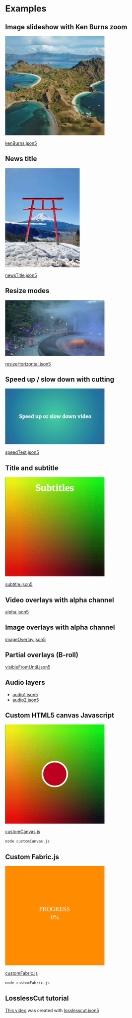 # Examples

## Image slideshow with Ken Burns zoom

![](https://github.com/mifi/gifs/raw/master/kenburns.gif)

[kenBurns.json5](https://github.com/mifi/editly/blob/master/examples/kenBurns.json5)

## News title

![](https://github.com/mifi/gifs/raw/master/newsTitle.gif)

[newsTitle.json5](https://github.com/mifi/editly/blob/master/examples/newsTitle.json5)

## Resize modes

![](https://github.com/mifi/gifs/raw/master/resizeHorizontal.gif)

[resizeHorizontal.json5](https://github.com/mifi/editly/blob/master/examples/resizeHorizontal.json5)

## Speed up / slow down with cutting

![](https://github.com/mifi/gifs/raw/master/speedTest.gif)

[speedTest.json5](https://github.com/mifi/editly/blob/master/examples/speedTest.json5)

## Title and subtitle

![](https://github.com/mifi/gifs/raw/master/subtitle.gif)

[subtitle.json5](https://github.com/mifi/editly/blob/master/examples/subtitle.json5)

## Video overlays with alpha channel

[alpha.json5](https://github.com/mifi/editly/blob/master/examples/alpha.json5)

## Image overlays with alpha channel

[imageOverlay.json5](https://github.com/mifi/editly/blob/master/examples/imageOverlay.json5)

## Partial overlays (B-roll)

[visibleFromUntil.json5](https://github.com/mifi/editly/blob/master/examples/visibleFromUntil.json5)

## Audio layers

- [audio1.json5](https://github.com/mifi/editly/blob/master/examples/audio1.json5)
- [audio2.json5](https://github.com/mifi/editly/blob/master/examples/audio2.json5)


## Custom HTML5 canvas Javascript

![](https://github.com/mifi/gifs/raw/master/customCanvas.gif)

[customCanvas.js](https://github.com/mifi/editly/blob/master/examples/customCanvas.js)

```bash
node customCanvas.js
```

## Custom Fabric.js

![](https://github.com/mifi/gifs/raw/master/customFabric.gif)

[customFabric.js](https://github.com/mifi/editly/blob/master/examples/customFabric.js)

```bash
node customFabric.js
```


## LosslessCut tutorial

[This video](https://www.youtube.com/watch?v=pYHMxXy05Jg) was created with [losslesscut.json5](https://github.com/mifi/editly/blob/master/examples/losslesscut.json5)